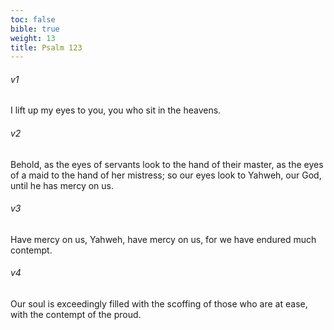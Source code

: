 ```yaml
---
toc: false
bible: true
weight: 13
title: Psalm 123
---
```




###### v1 
I lift up my eyes to you, you who sit in the heavens. 

###### v2 
Behold, as the eyes of servants look to the hand of their master, as the eyes of a maid to the hand of her mistress; so our eyes look to Yahweh, our God, until he has mercy on us. 

###### v3 
Have mercy on us, Yahweh, have mercy on us, for we have endured much contempt. 

###### v4 
Our soul is exceedingly filled with the scoffing of those who are at ease, with the contempt of the proud.
